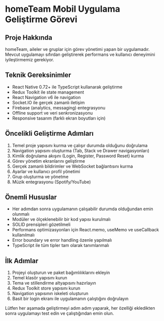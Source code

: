 # homeTeam Mobil Uygulama Geliştirme Görevi

## Proje Hakkında
homeTeam, aileler ve gruplar için görev yönetimi yapan bir uygulamadır. Mevcut uygulamayı sıfırdan geliştirerek performans ve kullanıcı deneyimini iyileştirmemiz gerekiyor.

## Teknik Gereksinimler
- React Native 0.72+ ile TypeScript kullanarak geliştirme
- Redux Toolkit ile state management
- React Navigation v6 ile navigation
- Socket.IO ile gerçek zamanlı iletişim
- Firebase (analytics, messaging) entegrasyonu
- Offline support ve veri senkronizasyonu
- Responsive tasarım (farklı ekran boyutları için)

## Öncelikli Geliştirme Adımları
1. Temel proje yapısını kurma ve çalışır durumda olduğunu doğrulama
2. Navigation yapısını oluşturma (Tab, Stack ve Drawer navigasyonları)
3. Kimlik doğrulama akışını (Login, Register, Password Reset) kurma
4. Görev yönetim ekranlarını geliştirme
5. Gerçek zamanlı bildirimler ve WebSocket bağlantısını kurma
6. Ayarlar ve kullanıcı profil yönetimi
7. Grup oluşturma ve yönetme
8. Müzik entegrasyonu (Spotify/YouTube)

## Önemli Hususlar
- Her adımdan sonra uygulamanın çalışabilir durumda olduğundan emin olunmalı
- Modüler ve ölçeklenebilir bir kod yapısı kurulmalı
- SOLID prensipleri gözetilmeli
- Performans optimizasyonları için React.memo, useMemo ve useCallback kullanılmalı
- Error boundary ve error handling özenle yapılmalı
- TypeScript ile tüm tipler tam olarak tanımlanmalı

## İlk Adımlar
1. Projeyi oluşturun ve paket bağımlılıklarını ekleyin
2. Temel klasör yapısını kurun
3. Tema ve stillendirme altyapısını hazırlayın
4. Redux Toolkit store yapısını kurun
5. Navigation yapısının iskeleti oluşturun
6. Basit bir login ekranı ile uygulamanın çalıştığını doğrulayın

Lütfen her aşamada geliştirmeyi adım adım yaparak, her özelliği ekledikten sonra uygulamayı test edin ve çalıştığından emin olun.